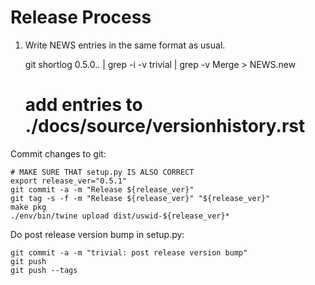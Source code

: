 # Release Process

1. Write NEWS entries in the same format as usual.

    git shortlog 0.5.0.. | grep -i -v trivial | grep -v Merge > NEWS.new
    # add entries to ./docs/source/versionhistory.rst

Commit changes to git:

    # MAKE SURE THAT setup.py IS ALSO CORRECT
    export release_ver="0.5.1"
    git commit -a -m "Release ${release_ver}"
    git tag -s -f -m "Release ${release_ver}" "${release_ver}"
    make pkg
    ./env/bin/twine upload dist/uswid-${release_ver}*

Do post release version bump in setup.py:

    git commit -a -m "trivial: post release version bump"
    git push
    git push --tags
